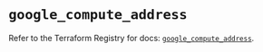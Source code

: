 # `google_compute_address`

Refer to the Terraform Registry for docs: [`google_compute_address`](https://registry.terraform.io/providers/hashicorp/google-beta/6.25.0/docs/resources/google_compute_address).
